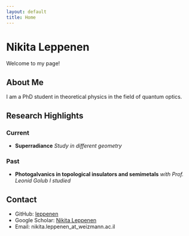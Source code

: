 ```yaml
---
layout: default
title: Home
---
```


# Nikita Leppenen

Welcome to my page! 

## About Me

I am a PhD student in theoretical physics in the field of quantum optics. 

## Research Highlights 

### Current

- **Superradiance**
  *Study in different geometry*

### Past 

- **Photogalvanics in topological insulators and semimetals**
  *with Prof. Leonid Golub*
  *I studied*




## Contact

- GitHub: [leppenen](https://github.com/leppenen)
- Google Scholar: [Nikita Leppenen](https://scholar.google.com/citations?user=idd_-k8AAAAJ&hl=en)
- Email: nikita.leppenen_at_weizmann.ac.il
